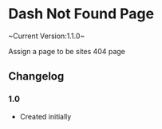 # Dash Not Found Page

~Current Version:1.1.0~

Assign a page to be sites 404 page

## Changelog

### 1.0
* Created initially